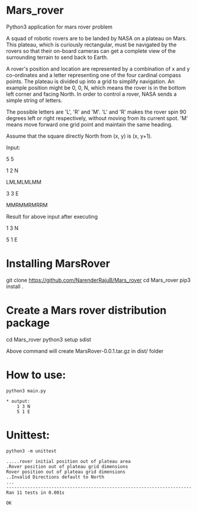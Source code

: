 # Mars_rover
Python3 application for mars rover problem

A squad of robotic rovers are to be landed by NASA on a plateau on Mars. This plateau, which is curiously rectangular,
must be navigated by the rovers so that their on-board cameras can get a complete view of the surrounding terrain to
send back to Earth.

A rover&#39;s position and location are represented by a combination of x and y co-ordinates and a letter representing one of
the four cardinal compass points. The plateau is divided up into a grid to simplify navigation. An example position might
be 0, 0, N, which means the rover is in the bottom left corner and facing North.
In order to control a rover, NASA sends a simple string of letters. 

The possible letters are &#39;L&#39;, &#39;R&#39; and &#39;M&#39;. &#39;L&#39; and &#39;R&#39; makes
the rover spin 90 degrees left or right respectively, without moving from its current spot. &#39;M&#39; means move forward one
grid point and maintain the same heading.

Assume that the square directly North from (x, y) is (x, y+1).


Input:

5 5

1 2 N

LMLMLMLMM

3 3 E

MMRMMRMRRM

Result for above input after executing

1 3 N

5 1 E

   

# Installing MarsRover

   git clone https://github.com/NarenderRajuB/Mars_rover
   cd Mars_rover
   pip3 install .


# Create a Mars rover distribution package
   cd Mars_rover
   python3 setup sdist
   
   Above command will create MarsRover-0.0.1.tar.gz in dist/ folder

   
# How to use:
    python3 main.py
    
    * output: 
        1 3 N
        5 1 E
    
# Unittest:
    python3 -m unittest

    .....rover initial position out of plateau area
    .Rover position out of plateau grid dimensions
    Rover position out of plateau grid dimensions
    ..Invalid Directions default to North
    ...
    ----------------------------------------------------------------------
    Ran 11 tests in 0.001s
    
    OK




